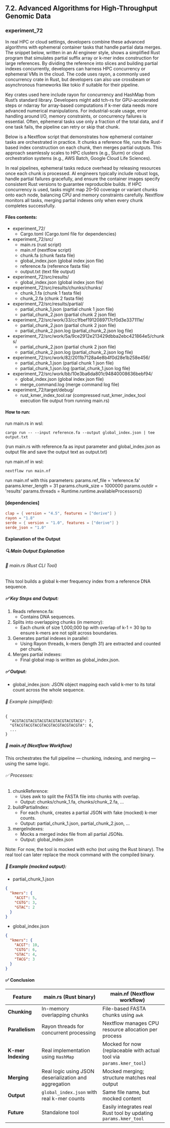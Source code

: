 ## 7.2. Advanced Algorithms for High-Throughput Genomic Data

### experiment_72

In real HPC or cloud settings, developers combine these advanced algorithms with ephemeral container tasks that handle partial data merges. The snippet below, written in an AI engineer style, shows a simplified Rust program that simulates partial suffix array or k-mer index construction for large references. By dividing the reference into slices and building partial indexes concurrently, developers can harness HPC concurrency or ephemeral VMs in the cloud. The code uses rayon, a commonly used concurrency crate in Rust, but developers can also use crossbeam or asynchronous frameworks like tokio if suitable for their pipeline.

Key crates used here include rayon for concurrency and HashMap from Rust’s standard library. Developers might add tch-rs for GPU-accelerated steps or ndarray for array-based computations if k-mer data needs more advanced numerical manipulations. For industrial-scale usage, error handling around I/O, memory constraints, or concurrency failures is essential. Often, ephemeral tasks use only a fraction of the total data, and if one task fails, the pipeline can retry or skip that chunk.

Below is a Nextflow script that demonstrates how ephemeral container tasks are orchestrated in practice. It chunks a reference file, runs the Rust-based index construction on each chunk, then merges partial outputs. This approach seamlessly scales to HPC clusters (e.g., Slurm) or cloud orchestration systems (e.g., AWS Batch, Google Cloud Life Sciences).

In real pipelines, ephemeral tasks reduce overhead by releasing resources once each chunk is processed. AI engineers typically include robust logs, handle partial failures gracefully, and ensure the container images specify consistent Rust versions to guarantee reproducible builds. If HPC concurrency is used, tasks might map 20–50 coverage or variant chunks onto each node, balancing CPU and memory constraints carefully. Nextflow monitors all tasks, merging partial indexes only when every chunk completes successfully.

#### Files contents:
* experiment_72/
  * Cargo.toml (Cargo.toml file for dependencies)
* experiment_72/src/
  * main.rs (rust script)
  * main.nf (nextflow script)
  * chunk.fa (chunk fasta file)
  * global_index.json (global index json file)
  * reference.fa (reference fasta file)
  * output.txt (text file output)
* experiment_72/src/results/
  * global_index.json (global index json file)
* experiment_72/src/results/chunks/chunks/
  * chunk_1.fa (chunk 1 fasta file)
  * chunk_2.fa (chunk 2 fasta file)
* experiment_72/src/results/partial/
  * partial_chunk_1.json (partial chunk 1 json file)
  * partial_chunk_2.json (partial chunk 2 json file)
* experiment_72/src/work/33/cc1fbef1912089717cf0d3e337111e/
  * partial_chunk_2.json (partial chunk 2 json file)
  * partial_chunk_2.json.log (partial_chunk_2.json log file)
* experiment_72/src/work/5a/9ce2912e213429dbba2ebc421864e5/chunks/
  * partial_chunk_2.json (partial chunk 2 json file)
  * partial_chunk_2.json.log (partial_chunk_2.json log file)
* experiment_72/src/work/82/2011b7128a4e8b4f0d28e1b258e456/
  * partial_chunk_1.json (partial chunk 1 json file)
  * partial_chunk_1.json.log (partial_chunk_1.json log file)
* experiment_72/src/work/bb/10e3ba6da801c94840008636bebf94/
  * global_index.json (global index json file)
  * merge_command.log (merge command log file)
* experiment_72/target/debug/
  * rust_kmer_index_tool.rar (compressed rust_kmer_index_tool execution file output from running main.rs)

#### How to run:

run main.rs in wsl:

```wsl
cargo run -- --input reference.fa --output global_index.json | tee output.txt
```

(run main.rs with reference.fa as input parameter and global_index.json as output file and save the output text as output.txt)

run main.nf in wsl:

```wsl
nextflow run main.nf
```

run main.nf with this parameters:
params.ref_file      = 'reference.fa'
params.kmer_length   = 31
params.chunk_size    = 1000000
params.outdir        = 'results'
params.threads       = Runtime.runtime.availableProcessors()

#### [dependencies]

```toml
clap = { version = "4.5", features = ["derive"] }
rayon = "1.8"
serde = { version = "1.0", features = ["derive"] }
serde_json = "1.0"
```

#### Explanation of the Output
##### 🔍 Main Output Explanation
###### 🦀 main.rs (Rust CLI Tool)
This tool builds a global k-mer frequency index from a reference DNA sequence.

##### ✅ Key Steps and Output:
1. Reads reference.fa:
   * Contains DNA sequences.
2. Splits into overlapping chunks (in memory):
   * Each chunk of size 1,000,000 bp with overlap of k-1 = 30 bp to ensure k-mers are not split across boundaries.
3. Generates partial indexes in parallel:
   * Using Rayon threads, k-mers (length 31) are extracted and counted per chunk.
4. Merges partial indexes:
   * Final global map is written as global_index.json.

##### ✅ Output:
* global_index.json: JSON object mapping each valid k-mer to its total count across the whole sequence.

###### 📄 Example (simplified):
```text
{
  "ACGTACGTACGTACGTACGTACGTACGTACG": 7,
  "GTACGTACGTACGTACGTACGTACGTACGTA": 6,
  ...
}
```

##### 🚀 main.nf (Nextflow Workflow)
This orchestrates the full pipeline — chunking, indexing, and merging — using the same logic.

###### ✅ Processes:
1. chunkReference:
   * Uses awk to split the FASTA file into chunks with overlap.
   * Output: chunks/chunk_1.fa, chunks/chunk_2.fa, ...
2. buildPartialIndex:
   * For each chunk, creates a partial JSON with fake (mocked) k-mer counts.
   * Output: partial_chunk_1.json, partial_chunk_2.json, ...
3. mergeIndexes:
   * Mocks a merged index file from all partial JSONs.
   * Output: global_index.json

Note: For now, the tool is mocked with echo (not using the Rust binary). The real tool can later replace the mock command with the compiled binary.

##### 📄 Example (mocked output):
* partial_chunk_1.json

```json
{
  "kmers": {
    "ACGT": 5,
    "CGTG": 3,
    "GTAC": 2
  }
}
```

* global_index.json

```json
{
  "kmers": {
    "ACGT": 10,
    "CGTG": 6,
    "GTAC": 4,
    "TACG": 3
  }
}
```

#### ✅ Conclusion

| **Feature**        | **main.rs (Rust binary)**                              | **main.nf (Nextflow workflow)**                                     |
|--------------------|--------------------------------------------------------|---------------------------------------------------------------------|
| **Chunking**       | In-memory overlapping chunks                           | File-based FASTA chunks using `awk`                                |
| **Parallelism**    | Rayon threads for concurrent processing                | Nextflow manages CPU resource allocation per process               |
| **K-mer Indexing** | Real implementation using `HashMap`                    | Mocked for now (replaceable with actual tool via `params.kmer_tool`)|
| **Merging**        | Real logic using JSON deserialization and aggregation | Mocked merging; structure matches real output                      |
| **Output**         | `global_index.json` with real k-mer counts             | Same file name, but mocked content                                 |
| **Future**         | Standalone tool                                        | Easily integrates real Rust tool by updating `params.kmer_tool`    |
